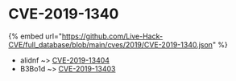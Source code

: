 # CVE-2019-1340
{% embed url="https://github.com/Live-Hack-CVE/full_database/blob/main/cves/2019/CVE-2019-1340.json" %}

* alidnf ~> [CVE-2019-13404](https://www.alice-snow.ru/2019/database/cve-2019-1340/cve-2019-13404-alidnf)
* B3Bo1d ~> [CVE-2019-13403](https://www.alice-snow.ru/2019/database/cve-2019-1340/cve-2019-13403-b3bo1d)